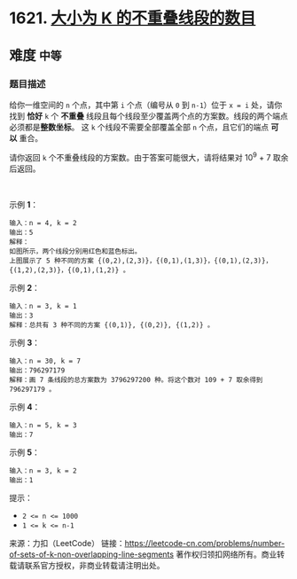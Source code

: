# 1621. [大小为 K 的不重叠线段的数目](https://leetcode-cn.com/problems/number-of-sets-of-k-non-overlapping-line-segments/)  
<font size=5> 难度 `中等` </font>
---

### 题目描述

给你一维空间的 `n` 个点，其中第 `i` 个点（编号从 `0` 到 `n-1`）位于 `x = i` 处，请你找到 **恰好** `k` 个 **不重叠** 线段且每个线段至少覆盖两个点的方案数。线段的两个端点必须都是**整数坐标**。
这 `k` 个线段不需要全部覆盖全部 `n` 个点，且它们的端点 **可以** 重合。

请你返回 `k` 个不重叠线段的方案数。由于答案可能很大，请将结果对 10<sup>9</sup> + 7 取余 后返回。

 

示例 **1**：

```
输入：n = 4, k = 2
输出：5
解释：
如图所示，两个线段分别用红色和蓝色标出。
上图展示了 5 种不同的方案 {(0,2),(2,3)}，{(0,1),(1,3)}，{(0,1),(2,3)}，{(1,2),(2,3)}，{(0,1),(1,2)} 。
```
示例 **2**：
```
输入：n = 3, k = 1
输出：3
解释：总共有 3 种不同的方案 {(0,1)}, {(0,2)}, {(1,2)} 。
```
示例 **3**：
```
输入：n = 30, k = 7
输出：796297179
解释：画 7 条线段的总方案数为 3796297200 种。将这个数对 109 + 7 取余得到 796297179 。
```
示例 **4**：
```
输入：n = 5, k = 3
输出：7
```
示例 **5**：
```
输入：n = 3, k = 2
输出：1
```

提示：

* `2 <= n <= 1000`
* `1 <= k <= n-1`


来源：力扣（LeetCode）
链接：https://leetcode-cn.com/problems/number-of-sets-of-k-non-overlapping-line-segments
著作权归领扣网络所有。商业转载请联系官方授权，非商业转载请注明出处。
